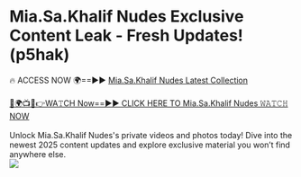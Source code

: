 # Mia.Sa.Khalif Nudes Exclusive Content Leak - Fresh Updates! (p5hak)

🔥 ACCESS NOW 🌍==►► <a href="https://tinyurl.com/yc657z5k" rel="nofollow">Mia.Sa.Khalif Nudes Latest Collection</a>
<br><br>
[🔴🌍📺📱👉WA𝚃CH Now==►► CLICK HERE TO Mia.Sa.Khalif Nudes 𝚆𝙰𝚃𝙲𝙷 NOW](https://tinyurl.com/yc657z5k)
<br><br>
Unlock Mia.Sa.Khalif Nudes's private videos and photos today! Dive into the newest 2025 content updates and explore exclusive material you won’t find anywhere else.
<br>
<a href="https://tinyurl.com/yc657z5k" rel="nofollow" data-target="animated-image.originalLink"><img src="https://camo.githubusercontent.com/8a4f000d20f83aca3bf7ec5f350d767afa0574a8a352519fd8cfa583a6f93a33/68747470733a2f2f692e696d6775722e636f6d2f644a486b345a712e676966" data-canonical-src="https://i.imgur.com/dJHk4Zq.gif" style="max-width: 100%; display: inline-block;" data-target="animated-image.originalImage"></a>
<br>
